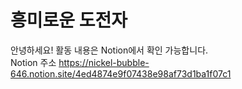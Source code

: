 # 흥미로운 도전자

안녕하세요!
활동 내용은 Notion에서 확인 가능합니다.   
Notion 주소 https://nickel-bubble-646.notion.site/4ed4874e9f07438e98af73d1ba1f07c1
